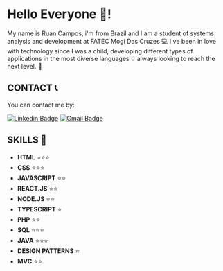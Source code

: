 # Hello Everyone 👋!

My name is Ruan Campos, i'm from Brazil  and I am a student of systems analysis and development at FATEC Mogi Das Cruzes 💻
 I've been in love with technology since I was a child, developing different types of applications in the most diverse languages 💡 always looking to reach the next level. 🚀


## CONTACT  📞
  
You can contact me by:  

[![Linkedin Badge](https://img.shields.io/badge/-Ruan%20Campos-6633cc?style=flat-square&logo=Linkedin&logoColor=white&link=https://www.linkedin.com/in/ruan-campos-silva/)](https://www.linkedin.com/in/ruan-campos-silva/) 
[![Gmail Badge](https://img.shields.io/badge/-ruancamposdemarcos@gmail.com-6633cc?style=flat-square&logo=Gmail&logoColor=white&link=mailto:ruancamposdemarcos@gmail.com)](mailto:ruancamposdemarcos@gmail.com)

## SKILLS 🤹

- **HTML** 	⭐⭐⭐
- **CSS**		⭐⭐⭐
- **JAVASCRIPT** ⭐⭐
- **REACT.JS** ⭐⭐
- **NODE.JS** ⭐⭐
- **TYPESCRIPT** ⭐
- **PHP** ⭐⭐
- **SQL** ⭐⭐⭐
- **JAVA** ⭐⭐⭐
- **DESIGN PATTERNS** ⭐
- **MVC** ⭐⭐
